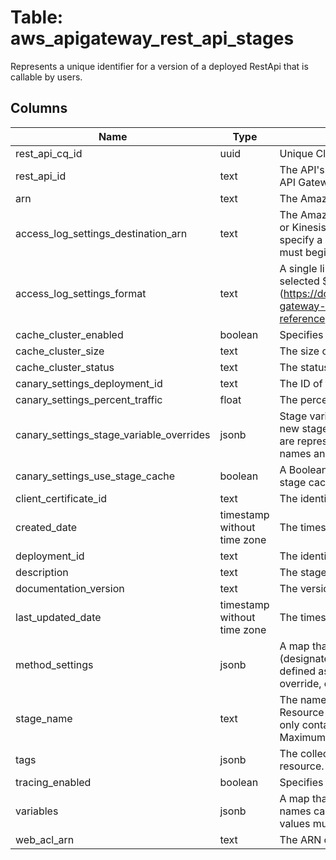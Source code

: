 
# Table: aws_apigateway_rest_api_stages
Represents a unique identifier for a version of a deployed RestApi that is callable by users.
## Columns
| Name        | Type           | Description  |
| ------------- | ------------- | -----  |
|rest_api_cq_id|uuid|Unique CloudQuery ID of aws_apigateway_rest_apis table (FK)|
|rest_api_id|text|The API's identifier. This identifier is unique across all of your APIs in API Gateway.|
|arn|text|The Amazon Resource Name (ARN) for the resource.|
|access_log_settings_destination_arn|text|The Amazon Resource Name (ARN) of the CloudWatch Logs log group or Kinesis Data Firehose delivery stream to receive access logs. If you specify a Kinesis Data Firehose delivery stream, the stream name must begin with amazon-apigateway-.|
|access_log_settings_format|text|A single line format of the access logs of data, as specified by selected $context variables (https://docs.aws.amazon.com/apigateway/latest/developerguide/api-gateway-mapping-template-reference.html#context-variable-reference). The format must include at least $context.requestId.|
|cache_cluster_enabled|boolean|Specifies whether a cache cluster is enabled for the stage.|
|cache_cluster_size|text|The size of the cache cluster for the stage, if enabled.|
|cache_cluster_status|text|The status of the cache cluster for the stage, if enabled.|
|canary_settings_deployment_id|text|The ID of the canary deployment.|
|canary_settings_percent_traffic|float|The percent (0-100) of traffic diverted to a canary deployment.|
|canary_settings_stage_variable_overrides|jsonb|Stage variables overridden for a canary release deployment, including new stage variables introduced in the canary. These stage variables are represented as a string-to-string map between stage variable names and their values.|
|canary_settings_use_stage_cache|boolean|A Boolean flag to indicate whether the canary deployment uses the stage cache or not.|
|client_certificate_id|text|The identifier of a client certificate for an API stage.|
|created_date|timestamp without time zone|The timestamp when the stage was created.|
|deployment_id|text|The identifier of the Deployment that the stage points to.|
|description|text|The stage's description.|
|documentation_version|text|The version of the associated API documentation.|
|last_updated_date|timestamp without time zone|The timestamp when the stage last updated.|
|method_settings|jsonb|A map that defines the method settings for a Stage resource. Keys (designated as `/{method_setting_key below)` are method paths defined as `{resource_path}/{http_method}` for an individual method override, or `/\*/\*` for overriding all methods in the stage.|
|stage_name|text|The name of the stage is the first path segment in the Uniform Resource Identifier (URI) of a call to API Gateway. Stage names can only contain alphanumeric characters, hyphens, and underscores. Maximum length is 128 characters.|
|tags|jsonb|The collection of tags. Each tag element is associated with a given resource.|
|tracing_enabled|boolean|Specifies whether active tracing with X-ray is enabled for the Stage.|
|variables|jsonb|A map that defines the stage variables for a Stage resource. Variable names can have alphanumeric and underscore characters, and the values must match `[A-Za-z0-9-._~:/?#&=,]+.`|
|web_acl_arn|text|The ARN of the WebAcl associated with the Stage.|
